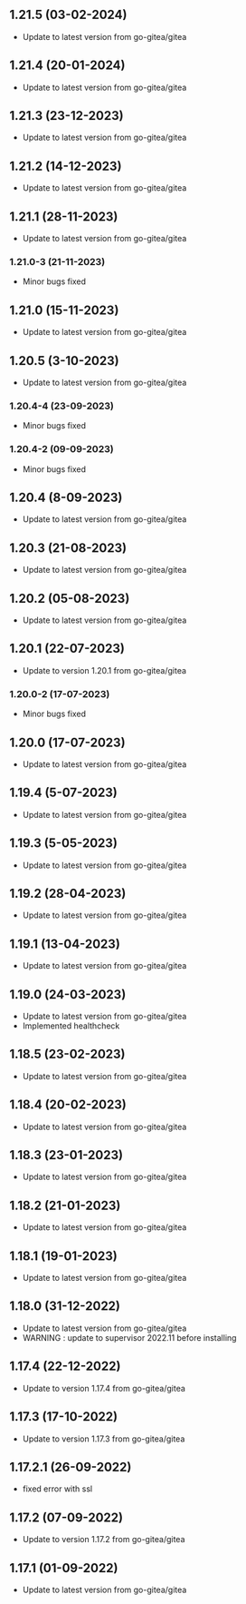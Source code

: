 
## 1.21.5 (03-02-2024)
- Update to latest version from go-gitea/gitea

## 1.21.4 (20-01-2024)
- Update to latest version from go-gitea/gitea

## 1.21.3 (23-12-2023)
- Update to latest version from go-gitea/gitea
## 1.21.2 (14-12-2023)
- Update to latest version from go-gitea/gitea
## 1.21.1 (28-11-2023)
- Update to latest version from go-gitea/gitea
### 1.21.0-3 (21-11-2023)
- Minor bugs fixed
## 1.21.0 (15-11-2023)
- Update to latest version from go-gitea/gitea
## 1.20.5 (3-10-2023)
- Update to latest version from go-gitea/gitea
### 1.20.4-4 (23-09-2023)
- Minor bugs fixed

### 1.20.4-2 (09-09-2023)
- Minor bugs fixed
## 1.20.4 (8-09-2023)
- Update to latest version from go-gitea/gitea
## 1.20.3 (21-08-2023)
- Update to latest version from go-gitea/gitea
## 1.20.2 (05-08-2023)
- Update to latest version from go-gitea/gitea
## 1.20.1 (22-07-2023)
- Update to version 1.20.1 from go-gitea/gitea
### 1.20.0-2 (17-07-2023)
- Minor bugs fixed
## 1.20.0 (17-07-2023)
- Update to latest version from go-gitea/gitea
## 1.19.4 (5-07-2023)
- Update to latest version from go-gitea/gitea

## 1.19.3 (5-05-2023)
- Update to latest version from go-gitea/gitea
## 1.19.2 (28-04-2023)
- Update to latest version from go-gitea/gitea
## 1.19.1 (13-04-2023)
- Update to latest version from go-gitea/gitea

## 1.19.0 (24-03-2023)
- Update to latest version from go-gitea/gitea
- Implemented healthcheck
## 1.18.5 (23-02-2023)
- Update to latest version from go-gitea/gitea

## 1.18.4 (20-02-2023)
- Update to latest version from go-gitea/gitea
## 1.18.3 (23-01-2023)
- Update to latest version from go-gitea/gitea

## 1.18.2 (21-01-2023)
- Update to latest version from go-gitea/gitea

## 1.18.1 (19-01-2023)
- Update to latest version from go-gitea/gitea
## 1.18.0 (31-12-2022)
- Update to latest version from go-gitea/gitea
- WARNING : update to supervisor 2022.11 before installing
## 1.17.4 (22-12-2022)
- Update to version 1.17.4 from go-gitea/gitea
## 1.17.3 (17-10-2022)
- Update to version 1.17.3 from go-gitea/gitea

## 1.17.2.1 (26-09-2022)
- fixed error with ssl

## 1.17.2 (07-09-2022)
- Update to version 1.17.2 from go-gitea/gitea

## 1.17.1 (01-09-2022)
- Update to latest version from go-gitea/gitea
